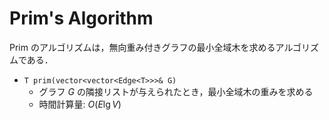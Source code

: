 # Prim's Algorithm

Prim のアルゴリズムは，無向重み付きグラフの最小全域木を求めるアルゴリズムである．

- `T prim(vector<vector<Edge<T>>>& G)`
    - グラフ $G$ の隣接リストが与えられたとき，最小全域木の重みを求める
    - 時間計算量: $O(E\lg V)$